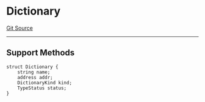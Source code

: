 # Dictionary
[Git Source](https://github.com/metacontract/mc/blob/8438d83ed04f942f1b69f22b0cb556723d88a8f9/resources/devkit/api-reference/core/Dictionary.sol)

---------------------
Support Methods
-----------------------


```solidity
struct Dictionary {
    string name;
    address addr;
    DictionaryKind kind;
    TypeStatus status;
}
```

